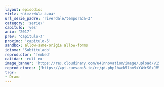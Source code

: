 ```yaml
---
layout: episodios
title: "Riverdale 3x04"
url_serie_padre: 'riverdale/temporada-3'
category: 'series'
capitulo: 'yes'
anio: '2017'
prev: 'capitulo-3'
proximo: 'capitulo-5'
sandbox: allow-same-origin allow-forms
idioma: 'Subtitulado'
reproductor: 'fembed'
calidad: 'Full HD'
image_banner: 'https://res.cloudinary.com/u4innovation/image/upload/v1565152608/maxresdefault-min_vy9nnj.jpg'
reproductores: ["https://api.cuevana3.io/rr/gd.php?h=ek5lbm9xYWNrS0xJMVp5b21KREk0dFBLbjVkaHhkRGdrOG1jbnBpUnhhS1Z0cU5pYWF5dDM4Mllhb3lKMTZXczNOU1lkMnZGbWVTMDBxQnBxc2ZWd1pTU3FadVkyUT09"]
tags:
- Drama
---
```














